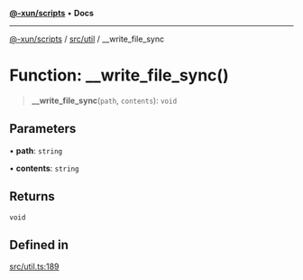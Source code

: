 [**@-xun/scripts**](../../../README.md) • **Docs**

***

[@-xun/scripts](../../../README.md) / [src/util](../README.md) / \_\_write\_file\_sync

# Function: \_\_write\_file\_sync()

> **\_\_write\_file\_sync**(`path`, `contents`): `void`

## Parameters

• **path**: `string`

• **contents**: `string`

## Returns

`void`

## Defined in

[src/util.ts:189](https://github.com/Xunnamius/xscripts/blob/ca4900adafe61fe400aec55151e46f5130a666a6/src/util.ts#L189)
